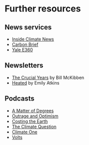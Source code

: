 # Further resources

## News services
- [Inside Climate News](https://insideclimatenews.org/)
- [Carbon Brief](https://www.carbonbrief.org/)
- [Yale E360](https://e360.yale.edu/)

## Newsletters
- [The Crucial Years](https://billmckibben.substack.com/) by Bill McKibben
- [Heated](https://heated.world/?utm_source=substack&utm_medium=web&utm_campaign=substack_profile) by Emily Atkins

## Podcasts
- [A Matter of Degrees](https://www.degreespod.com/)
- [Outrage and Optimism](https://www.outrageandoptimism.org/)
- [Costing the Earth](https://www.bbc.co.uk/programmes/b006r4wn)
- [The Climate Question](https://www.bbc.co.uk/programmes/w13xtvb6)
- [Climate One](https://www.climateone.org/)
- [Volts](https://www.volts.wtf/podcast)
